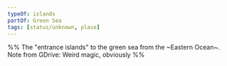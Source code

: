 ```yaml
---
typeOf: islands
partOf: Green Sea
tags: [status/unknown, place]
---
```



%%
The "entrance islands" to the green sea from the ~Eastern Ocean~. Note from GDrive:  Weird magic, obviously
%%